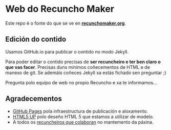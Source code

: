 
# Web do Recuncho Maker

Este repo é o fonte do que se ve en __[recunchomaker.org](http://recunchomaker.org)__. 


## Edición do contido

Usamos GitHub.io para publicar o contido no modo Jekyll.

Para poder editar o contido precisas de __ser recuncheiro e ter ben claro o que vas facer__. Precisas duns mínimos coñecementos de HTML e de manexo de git. Se ademáis coñeces Jekyll xa estás fichado sen preguntar ;)

Pregunta polo equipo de web no propio Recuncho e xa te informamos...


## Agradecementos

  - [GitHub Pages](http://github.io) pola infraestructura de publicación e aloxamento.
  - [HTML5 UP](README-helios.txt) polo deseño HTML 5 que estamos a utilizar de modelo.
  - A todos os [recuncheiros que colaboran](https://github.com/RecunchoMaker/recunchomaker.github.io/graphs/contributors) no mantemento da páxina.

